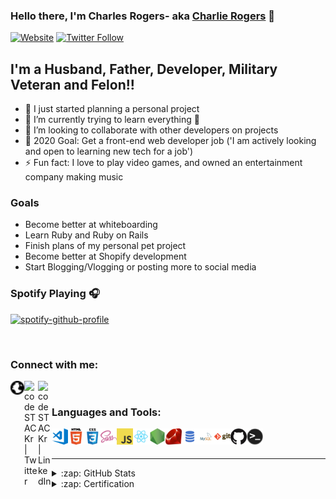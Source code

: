 ### Hello there, I'm Charles Rogers- aka [Charlie Rogers][website] 👋

[![Website](https://img.shields.io/website?label=mister-rogers.com&style=for-the-badge&url=https%3A%2F%2Fmister-rogers.com)](https://mister-rogers.com)
[![Twitter Follow](https://img.shields.io/twitter/follow/MisterCRogers?color=1DA1F2&logo=twitter&style=for-the-badge)](https://twitter.com/intent/follow?original_referer=https%3A%2F%2Fgithub.com%2FMisterCRogers&screen_name=MisterCRogers)

## I'm a Husband, Father, Developer, Military Veteran and Felon!!

- 🔭 I just started planning a personal project
- 🌱 I’m currently trying to learn everything 🤣
- 👯 I’m looking to collaborate with other developers on projects
- 🥅 2020 Goal: Get a front-end web developer job ('I am actively looking and open to learning new tech for a job')
- ⚡ Fun fact: I love to play video games, and owned an entertainment company making music

### Goals

- Become better at whiteboarding
- Learn Ruby and Ruby on Rails
- Finish plans of my personal pet project
- Become better at Shopify development
- Start Blogging/Vlogging or posting more to social media

### Spotify Playing 🎧

[![spotify-github-profile](https://spotify-github-profile.vercel.app/api/view?uid=4fk58h2wceird8ffcx2u11ym0&cover_image=true&theme=novatorem)](https://github.com/kittinan/spotify-github-profile)

<br />

### Connect with me:

[<img align="left" alt="mister-rogers.com" width="22px" src="https://raw.githubusercontent.com/iconic/open-iconic/master/svg/globe.svg" />][website]
[<img align="left" alt="codeSTACKr | Twitter" width="22px" src="https://cdn.jsdelivr.net/npm/simple-icons@v3/icons/twitter.svg" />][twitter]
[<img align="left" alt="codeSTACKr | LinkedIn" width="22px" src="https://cdn.jsdelivr.net/npm/simple-icons@v3/icons/linkedin.svg" />][linkedin]

<br />

### Languages and Tools:

[<img align="left" alt="Visual Studio Code" width="26px" src="https://raw.githubusercontent.com/github/explore/80688e429a7d4ef2fca1e82350fe8e3517d3494d/topics/visual-studio-code/visual-studio-code.png" />][website]
[<img align="left" alt="HTML5" width="26px" src="https://raw.githubusercontent.com/github/explore/80688e429a7d4ef2fca1e82350fe8e3517d3494d/topics/html/html.png" />][website]
[<img align="left" alt="CSS3" width="26px" src="https://raw.githubusercontent.com/github/explore/80688e429a7d4ef2fca1e82350fe8e3517d3494d/topics/css/css.png" />][website]
[<img align="left" alt="Sass" width="26px" src="https://raw.githubusercontent.com/github/explore/80688e429a7d4ef2fca1e82350fe8e3517d3494d/topics/sass/sass.png" />][website]
[<img align="left" alt="JavaScript" width="26px" src="https://raw.githubusercontent.com/github/explore/80688e429a7d4ef2fca1e82350fe8e3517d3494d/topics/javascript/javascript.png" />][website]
[<img align="left" alt="React" width="26px" src="https://raw.githubusercontent.com/github/explore/80688e429a7d4ef2fca1e82350fe8e3517d3494d/topics/react/react.png" />][website]
[<img align="left" alt="Node.js" width="26px" src="https://raw.githubusercontent.com/github/explore/80688e429a7d4ef2fca1e82350fe8e3517d3494d/topics/nodejs/nodejs.png" />][website]
[<img align="left" alt="Ruby" width="26px" src="https://raw.githubusercontent.com/github/explore/80688e429a7d4ef2fca1e82350fe8e3517d3494d/topics/ruby/ruby.png" />][website]
[<img align="left" alt="SQL" width="26px" src="https://raw.githubusercontent.com/github/explore/80688e429a7d4ef2fca1e82350fe8e3517d3494d/topics/sql/sql.png" />][website]
[<img align="left" alt="MySQL" width="26px" src="https://raw.githubusercontent.com/github/explore/80688e429a7d4ef2fca1e82350fe8e3517d3494d/topics/mysql/mysql.png" />][website]
[<img align="left" alt="Git" width="26px" src="https://raw.githubusercontent.com/github/explore/80688e429a7d4ef2fca1e82350fe8e3517d3494d/topics/git/git.png" />][website]
[<img align="left" alt="GitHub" width="26px" src="https://raw.githubusercontent.com/github/explore/78df643247d429f6cc873026c0622819ad797942/topics/github/github.png" />][website]
[<img align="left" alt="Terminal" width="26px" src="https://raw.githubusercontent.com/github/explore/80688e429a7d4ef2fca1e82350fe8e3517d3494d/topics/terminal/terminal.png" />][website]

<br />
<br />

---

<details>
  <summary>:zap: GitHub Stats</summary>
  <img align="center" src="https://github-readme-stats.vercel.app/api/top-langs/?username=MisterC-Rogers&hide=html,css&html&title_color=ffffff&text_color=c9cacc&icon_color=2bbc8a&bg_color=1d1f21" />
  <img align="left" alt="MisterC-Rogers' GitHub Stats" src="https://github-readme-stats.vercel.app/api?username=MisterC-Rogers&show_icons=true&hide_border=true&theme=merko" />

</details>
 
<details>
  <summary>:zap: Certification</summary>
  [<img algin='left' alt='Lambda School' width='26px' src='https://images.youracclaim.com/size/26x26/images/866c4132-ed2f-44f5-83df-86bf2ae639d9/lambda-badge-full-stack-web.png' />][lambda-aclaimed]
  [<img algin='left' alt='Lambda School' width='26px' src='https://images.youracclaim.com/size/26x26/images/1fdcf6a9-de8e-4e35-96b0-e801d8411506/AWS-CloudPractitioner.png' />][aws-aclaimed]
</details>

[website]: https://mister-rogers.com
[twitter]: https://twitter.com/MisterCRogers
[linkedin]: https://linkedin.com/in/mister-rogers
[lambda-aclaimed]: https://www.youracclaim.com/badges/a91f07fd-9f30-4386-80ab-006dbe79ae4c
[aws-aclaimed]: https://www.youracclaim.com/badges/65515f87-7926-4fca-a845-983c1ba8fd75

